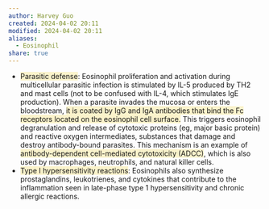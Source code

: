 ```yaml
---
author: Harvey Guo
created: 2024-04-02 20:11
modified: 2024-04-02 20:11
aliases:
  - Eosinophil
share: true
---
```


- <span style="background:rgba(240, 200, 0, 0.2)">Parasitic defense</span>: Eosinophil proliferation and activation during multicellular parasitic infection is stimulated by IL-5 produced by TH2 and mast cells (not to be confused with IL-4, which stimulates IgE production).  When a parasite invades the mucosa or enters the bloodstream, <span style="background:rgba(240, 200, 0, 0.2)">it is coated by IgG and IgA antibodies that bind the Fc receptors located on the eosinophil cell surface.</span>  This triggers eosinophil degranulation and release of cytotoxic proteins (eg, major basic protein) and reactive oxygen intermediates, substances that damage and destroy antibody-bound parasites.  This mechanism is an example of <span style="background:rgba(240, 200, 0, 0.2)">antibody-dependent cell-mediated cytotoxicity (ADCC)</span>, which is also used by macrophages, neutrophils, and natural killer cells.
- <span style="background:rgba(240, 200, 0, 0.2)">Type I hypersensitivity reactions</span>: Eosinophils also synthesize prostaglandins, leukotrienes, and cytokines that contribute to the inflammation seen in late-phase type 1 hypersensitivity and chronic allergic reactions.